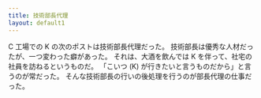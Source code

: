 ```yaml
---
title: 技術部長代理
layout: default1
---
```

C 工場での K の次のポストは技術部長代理だった。
技術部長は優秀な人材だったが、一つ変わった癖があった。
それは、大酒を飲んでは K を伴って、社宅の社員を訪ねるというものだ。
「こいつ (K) が行きたいと言うものだから」と言うのが常だった。
そんな技術部長の行いの後処理を行うのが部長代理の仕事だった。
